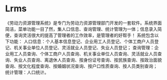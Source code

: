 # Lrms
 《劳动力资源管理系统》是专门为劳动力资源管理部门开发的一套软件。系统界面简洁，菜单功能一目了然，集人口信息、查询管理、统计管理为一体；信息录入简便，查询灵活很大的提高了管理者的工作效率，是管理者的好帮手！ 系统包含以下功能： 人口信息：个人基本信息登记、企业用工人员登记、个体工商户人员登记、机关事业单位人员登记、灵活就业人员登记、失业人员登记； 查询管理：企业用工人员查询、个体工商户人员查询、机关事业单位人员查询、灵活就业人员查询、失业人员查询、离退休人员查询、按身份证号查询、按民族查询、按政治面貌查询、按文化程度查询、按婚姻状况查询、按户口性质查询、按人员类别查询； 统计管理：人口统计。
